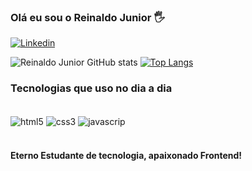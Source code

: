 

### Olá eu sou o Reinaldo Junior 🖐️



[![Linkedin](https://img.shields.io/badge/LinkedIn-0077B5?style=for-the-badge&logo=linkedin&logoColor=whitee)](https://www.linkedin.com/in/reinaldojunior86/)



![Reinaldo Junior GitHub stats](https://github-readme-stats.vercel.app/api?username=estudionova&show_icons=true&theme=dracula)
[![Top Langs](https://github-readme-stats.vercel.app/api/top-langs/?username=estudionova&layout=compact)](https://github.com/anuraghazra/github-readme-stats)

### Tecnologias que uso no dia a dia

<div style="display: inline_block"></br>

<img align="center" alt="html5" src="https://img.shields.io/badge/HTML5-E34F26?style=for-the-badge&logo=html5&logoColor=white" />
<img align="center" alt="css3" src="https://img.shields.io/badge/CSS3-1572B6?style=for-the-badge&logo=css3&logoColor=white" />
<img align="center" alt="javascrip" src="https://img.shields.io/badge/JavaScript-F7DF1E?style=for-the-badge&logo=javascript&logoColor=black" />

</div><br />

#### Eterno Estudante de tecnologia, apaixonado Frontend!
